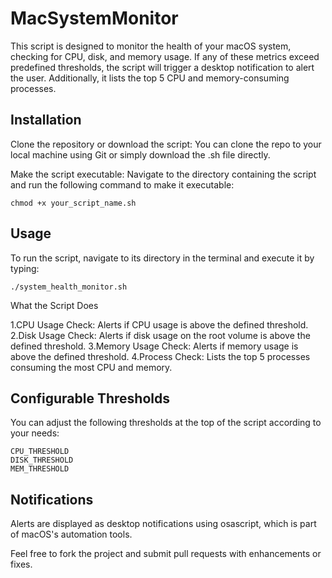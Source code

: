# MacSystemMonitor

This script is designed to monitor the health of your macOS system, checking for CPU, disk, and memory usage. If any of these metrics exceed predefined thresholds, the script will trigger a desktop notification to alert the user. Additionally, it lists the top 5 CPU and memory-consuming processes.

## Installation

Clone the repository or download the script: You can clone the repo to your local machine using Git or simply download the .sh file directly.

Make the script executable: Navigate to the directory containing the script and run the following command to make it executable:
```
chmod +x your_script_name.sh
```

## Usage

To run the script, navigate to its directory in the terminal and execute it by typing:
```
./system_health_monitor.sh
```

What the Script Does

1.CPU Usage Check: Alerts if CPU usage is above the defined threshold.
2.Disk Usage Check: Alerts if disk usage on the root volume is above the defined threshold.
3.Memory Usage Check: Alerts if memory usage is above the defined threshold.
4.Process Check: Lists the top 5 processes consuming the most CPU and memory.

## Configurable Thresholds
You can adjust the following thresholds at the top of the script according to your needs:
```
CPU_THRESHOLD
DISK_THRESHOLD
MEM_THRESHOLD
```

## Notifications
Alerts are displayed as desktop notifications using osascript, which is part of macOS's automation tools.

Feel free to fork the project and submit pull requests with enhancements or fixes.

